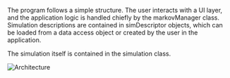 The program follows a simple structure. The user interacts with a UI layer, and the application logic is handled chiefly 
by the markovManager class. Simulation descriptions are contained in simDescriptor objects, which can be loaded from a data access object or created by the user in the application.

The simulation itself is contained in the simulation class. 

![Architecture](https://github.com/volatilequark/ot-harjoitustyo/blob/master/docs/Architecture.png)
